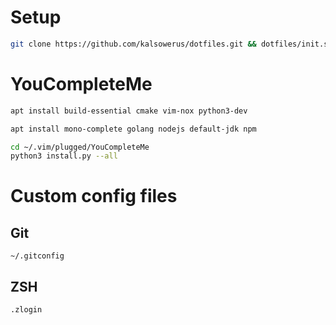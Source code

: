 # Setup

```zsh
git clone https://github.com/kalsowerus/dotfiles.git && dotfiles/init.sh
```

# YouCompleteMe
[//]: # (From https://github.com/ycm-core/YouCompleteMe#linux-64-bit)

```zsh
apt install build-essential cmake vim-nox python3-dev
```

```zsh
apt install mono-complete golang nodejs default-jdk npm
```

```zsh
cd ~/.vim/plugged/YouCompleteMe
python3 install.py --all
```

# Custom config files

## Git

```
~/.gitconfig
```

## ZSH

```
.zlogin
```

